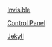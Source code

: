 [Invisible](https://azureosk.github.com/hive/hive.html)

[Control Panel](https://azureosk.github.com/hive/dhive.html)

[Jekyll](https://jekyllrb.com/)
